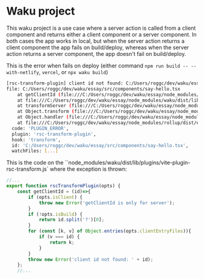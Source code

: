 # Waku project

This waku project is a use case where a server action is called from a client component and returns either a client component or a server component. In both cases the app works in local, but when the server action returns a client component the app fails on build/deploy, whereas when the server action returns a server component, the app doesn't fail on build/deploy.

This is the error when fails on deploy (either command `npm run build -- --with-netlify`, `vercel`, or `npx waku build`)

```bash
[rsc-transform-plugin] client id not found: C:/Users/roggc/dev/waku/essay/src/components/say-hello.tsx
file: C:/Users/roggc/dev/waku/essay/src/components/say-hello.tsx
    at getClientId (file:///C:/Users/roggc/dev/waku/essay/node_modules/waku/dist/lib/plugins/vite-plugin-rsc-transform.js:653:15)
    at file:///C:/Users/roggc/dev/waku/essay/node_modules/waku/dist/lib/plugins/vite-plugin-rsc-transform.js:705:51
    at transformServer (file:///C:/Users/roggc/dev/waku/essay/node_modules/waku/dist/lib/plugins/vite-plugin-rsc-transform.js:627:179)
    at Object.transform (file:///C:/Users/roggc/dev/waku/essay/node_modules/waku/dist/lib/plugins/vite-plugin-rsc-transform.js:705:20)
    at Object.handler (file:///C:/Users/roggc/dev/waku/essay/node_modules/vite/dist/node/chunks/dep-glQox-ep.js:51737:15)
    at file:///C:/Users/roggc/dev/waku/essay/node_modules/rollup/dist/es/shared/node-entry.js:21891:40 {
  code: 'PLUGIN_ERROR',
  plugin: 'rsc-transform-plugin',
  hook: 'transform',
  id: 'C:/Users/roggc/dev/waku/essay/src/components/say-hello.tsx',
  watchFiles: [...]
```

This is the code on the ``node_modules/waku/dist/lib/plugins/vite-plugin-rsc-transform.js` where the exception is thrown:

```javascript
//...
export function rscTransformPlugin(opts) {
    const getClientId = (id)=>{
        if (opts.isClient) {
            throw new Error('getClientId is only for server');
        }
        if (!opts.isBuild) {
            return id.split('?')[0];
        }
        for (const [k, v] of Object.entries(opts.clientEntryFiles)){
            if (v === id) {
                return k;
            }
        }
        throw new Error('client id not found: ' + id);
    };
    //...
```
